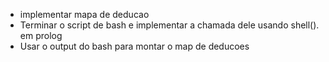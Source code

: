 
 - implementar mapa de deducao
 - Terminar o script de bash e implementar a chamada dele usando shell(). em prolog
 - Usar o output do bash para montar o map de deducoes



